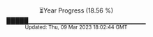<p align="center">
⏳Year Progress (18.56 %) <br>
█████▁▁▁▁▁▁▁▁▁▁▁▁▁▁▁▁▁▁▁▁▁▁▁▁▁ <br>
<sub>Updated: Thu, 09 Mar 2023 18:02:44 GMT</sub>
</p>


